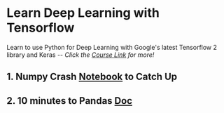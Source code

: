 # Learn Deep Learning with Tensorflow
Learn to use Python for Deep Learning with Google's latest Tensorflow 2 library and Keras -- *Click the [Course Link](https://www.udemy.com/course/complete-tensorflow-2-and-keras-deep-learning-bootcamp/) for more!*
## 1. Numpy Crash [Notebook](https://github.com/xipengchen/Learn-Deep-Learning-with-Tensorflow/blob/master/NumPy-Quick-Catch-Up.ipynb) to Catch Up 
## 2. 10 minutes to Pandas [Doc](https://pandas.pydata.org/pandas-docs/stable/getting_started/10min.html)
